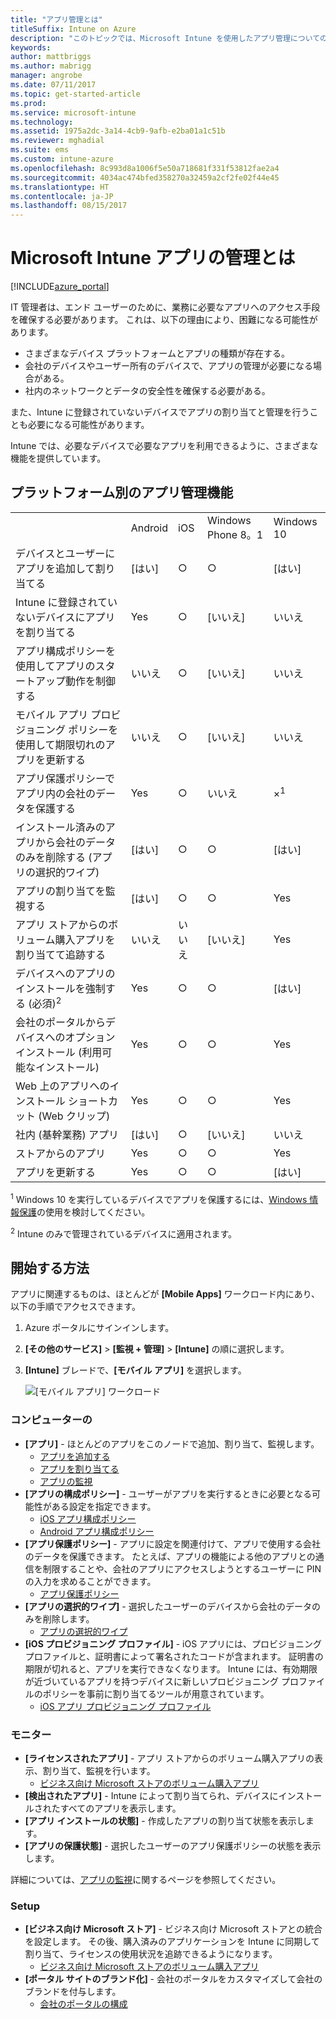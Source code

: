 ```yaml
---
title: "アプリ管理とは"
titleSuffix: Intune on Azure
description: "このトピックでは、Microsoft Intune を使用したアプリ管理についての基本を説明します。\""
keywords: 
author: mattbriggs
ms.author: mabrigg
manager: angrobe
ms.date: 07/11/2017
ms.topic: get-started-article
ms.prod: 
ms.service: microsoft-intune
ms.technology: 
ms.assetid: 1975a2dc-3a14-4cb9-9afb-e2ba01a1c51b
ms.reviewer: mghadial
ms.suite: ems
ms.custom: intune-azure
ms.openlocfilehash: 8c993d8a1006f5e50a718681f331f53812fae2a4
ms.sourcegitcommit: 4034ac474bfed358270a32459a2cf2fe02f44e45
ms.translationtype: HT
ms.contentlocale: ja-JP
ms.lasthandoff: 08/15/2017
---
```

# <a name="what-is-microsoft-intune-app-management"></a>Microsoft Intune アプリの管理とは


[!INCLUDE[azure_portal](./includes/azure_portal.md)]


IT 管理者は、エンド ユーザーのために、業務に必要なアプリへのアクセス手段を確保する必要があります。 これは、以下の理由により、困難になる可能性があります。
- さまざまなデバイス プラットフォームとアプリの種類が存在する。
- 会社のデバイスやユーザー所有のデバイスで、アプリの管理が必要になる場合がある。
- 社内のネットワークとデータの安全性を確保する必要がある。

また、Intune に登録されていないデバイスでアプリの割り当てと管理を行うことも必要になる可能性があります。

Intune では、必要なデバイスで必要なアプリを利用できるように、さまざまな機能を提供しています。

## <a name="app-management-capabilities-by-platform"></a>プラットフォーム別のアプリ管理機能

||||||
|-|-|-|-|-|
|&nbsp; |Android|iOS|Windows Phone 8。1|Windows 10|
|デバイスとユーザーにアプリを追加して割り当てる|[はい]|○|○|[はい]|
|Intune に登録されていないデバイスにアプリを割り当てる|Yes|○|[いいえ]|いいえ|
|アプリ構成ポリシーを使用してアプリのスタートアップ動作を制御する|いいえ|○|[いいえ]|いいえ|
|モバイル アプリ プロビジョニング ポリシーを使用して期限切れのアプリを更新する|いいえ|○|[いいえ]|いいえ|
|アプリ保護ポリシーでアプリ内の会社のデータを保護する|Yes|○|いいえ|×<sup>1</sup>|
|インストール済みのアプリから会社のデータのみを削除する (アプリの選択的ワイプ)|[はい]|○|○|[はい]|
|アプリの割り当てを監視する|[はい]|○|○|Yes|
|アプリ ストアからのボリューム購入アプリを割り当てて追跡する|いいえ|いいえ|[いいえ]|Yes|
|デバイスへのアプリのインストールを強制する (必須)<sup>2</sup>|Yes|○|○|[はい]|
|会社のポータルからデバイスへのオプション インストール (利用可能なインストール)|Yes|○|○|Yes|
|Web 上のアプリへのインストール ショートカット (Web クリップ)|Yes|○|○|Yes|
|社内 (基幹業務) アプリ|[はい]|○|[いいえ]|いいえ|
|ストアからのアプリ|Yes|○|○|Yes|
|アプリを更新する|Yes|○|○|[はい]|

<sup>1</sup> Windows 10 を実行しているデバイスでアプリを保護するには、[Windows 情報保護](windows-information-protection-configure.md)の使用を検討してください。

<sup>2</sup> Intune のみで管理されているデバイスに適用されます。

## <a name="how-to-get-started"></a>開始する方法

アプリに関連するものは、ほとんどが **[Mobile Apps]** ワークロード内にあり、以下の手順でアクセスできます。

1. Azure ポータルにサインインします。
2. **[その他のサービス]** > **[監視 + 管理]** > **[Intune]** の順に選択します。
3. **[Intune]** ブレードで、**[モバイル アプリ]** を選択します。

    ![[モバイル アプリ] ワークロード](./media/apps-workload.png)

### <a name="manage"></a>コンピューターの
- **[アプリ]** - ほとんどのアプリをこのノードで追加、割り当て、監視します。
    - [アプリを追加する](apps-add.md)
    - [アプリを割り当てる](apps-deploy.md)
    - [アプリの監視](apps-monitor.md)
- **[アプリの構成ポリシー]** - ユーザーがアプリを実行するときに必要となる可能性がある設定を指定できます。
    - [iOS アプリ構成ポリシー](app-configuration-policies-use-ios.md)
    - [Android アプリ構成ポリシー](app-configuration-policies-use-android.md)
- **[アプリ保護ポリシー]** - アプリに設定を関連付けて、アプリで使用する会社のデータを保護できます。 たとえば、アプリの機能による他のアプリとの通信を制限することや、会社のアプリにアクセスしようとするユーザーに PIN の入力を求めることができます。
    - [アプリ保護ポリシー](app-protection-policies.md)
- **[アプリの選択的ワイプ]** - 選択したユーザーのデバイスから会社のデータのみを削除します。
    - [アプリの選択的ワイプ](apps-selective-wipe.md)
- **[iOS プロビジョニング プロファイル]** - iOS アプリには、プロビジョニング プロファイルと、証明書によって署名されたコードが含まれます。 証明書の期限が切れると、アプリを実行できなくなります。 Intune には、有効期限が近づいているアプリを持つデバイスに新しいプロビジョニング プロファイルのポリシーを事前に割り当てるツールが用意されています。
    - [iOS アプリ プロビジョニング プロファイル](app-provisioning-profile-ios.md)

### <a name="monitor"></a>モニター
- **[ライセンスされたアプリ]** - アプリ ストアからのボリューム購入アプリの表示、割り当て、監視を行います。
    - [ビジネス向け Microsoft ストアのボリューム購入アプリ](windows-store-for-business.md)
- **[検出されたアプリ]** - Intune によって割り当てられ、デバイスにインストールされたすべてのアプリを表示します。
- **[アプリ インストールの状態]** - 作成したアプリの割り当て状態を表示します。
- **[アプリの保護状態]** - 選択したユーザーのアプリ保護ポリシーの状態を表示します。

詳細については、[アプリの監視](apps-monitor.md)に関するページを参照してください。

### <a name="setup"></a>Setup
<!--- **iOS VPP Tokens**
    - [iOS volume-purchased apps](vpp-apps-ios.md) --->
- **[ビジネス向け Microsoft ストア]** - ビジネス向け Microsoft ストアとの統合を設定します。 その後、購入済みのアプリケーションを Intune に同期して割り当て、ライセンスの使用状況を追跡できるようになります。
    - [ビジネス向け Microsoft ストアのボリューム購入アプリ](windows-store-for-business.md)
- **[ポータル サイトのブランド化]** - 会社のポータルをカスタマイズして会社のブランドを付与します。
    - [会社のポータルの構成](company-portal-app.md)
